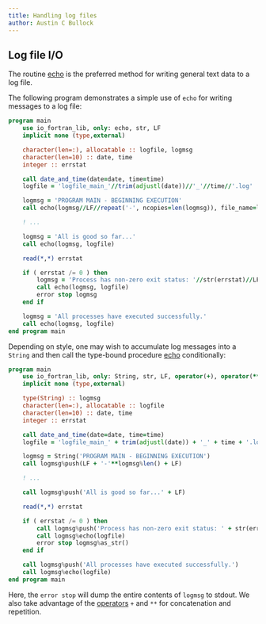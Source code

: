 ```yaml
---
title: Handling log files
author: Austin C Bullock
---
```


## Log file I/O

The routine [echo](../Ref/echo.html) is the preferred method for writing general text data to a log file.

The following program demonstrates a simple use of `echo` for writing messages to a log file:

```fortran
program main
    use io_fortran_lib, only: echo, str, LF
    implicit none (type,external)

    character(len=:), allocatable :: logfile, logmsg
    character(len=10) :: date, time
    integer :: errstat

    call date_and_time(date=date, time=time)
    logfile = 'logfile_main_'//trim(adjustl(date))//'_'//time//'.log'

    logmsg = 'PROGRAM MAIN - BEGINNING EXECUTION'
    call echo(logmsg//LF//repeat('-', ncopies=len(logmsg)), file_name=logfile)

    ! ...

    logmsg = 'All is good so far...'
    call echo(logmsg, logfile)

    read(*,*) errstat

    if ( errstat /= 0 ) then
        logmsg = 'Process has non-zero exit status: '//str(errstat)//LF//'Stopping...'
        call echo(logmsg, logfile)
        error stop logmsg
    end if

    logmsg = 'All processes have executed successfully.'
    call echo(logmsg, logfile)
end program main
```

Depending on style, one may wish to accumulate log messages into a `String` and then call the type-bound procedure [echo](../Ref/string-methods.html#echo) conditionally:

```fortran
program main
    use io_fortran_lib, only: String, str, LF, operator(+), operator(**)
    implicit none (type,external)

    type(String) :: logmsg
    character(len=:), allocatable :: logfile
    character(len=10) :: date, time
    integer :: errstat

    call date_and_time(date=date, time=time)
    logfile = 'logfile_main_' + trim(adjustl(date)) + '_' + time + '.log'

    logmsg = String('PROGRAM MAIN - BEGINNING EXECUTION')
    call logmsg%push(LF + '-'**logmsg%len() + LF)

    ! ...

    call logmsg%push('All is good so far...' + LF)

    read(*,*) errstat

    if ( errstat /= 0 ) then
        call logmsg%push('Process has non-zero exit status: ' + str(errstat) + LF + 'Stopping...')
        call logmsg%echo(logfile)
        error stop logmsg%as_str()
    end if

    call logmsg%push('All processes have executed successfully.')
    call logmsg%echo(logfile)
end program main
```

Here, the `error stop` will dump the entire contents of `logmsg` to stdout. We also take advantage of the [operators](../Ref/operators.html) `+` and `**` for concatenation and repetition.
